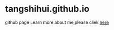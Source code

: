 # tangshihui.github.io
github page
Learn more about me,please cliek <a href="https://tangshihui.github.io/">here</a>
